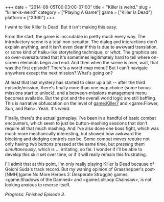 +++
date = "2014-08-05T00:03:00-07:00"
title = "Killer is weird."
slug = "killer-is-weird"
category = ["Playing A Game"]
game = ["Killer Is Dead"]
platform = ["X360"]
+++

I want to like Killer Is Dead.  But it isn't making this easy.

From the start, the game is inscrutable in pretty much every way.  The introductory scene is a total non-sequitor.  The dialog and interactions don't explain anything, and it isn't even clear if this is due to awkward translation, or some kind of haiku-like storytelling technique, or <i>what</i>.  The graphics are so over-oversaturated that it's sometimes legitimately hard to tell where on-screen elements begin and end.  And then when the scene is over, wait, that was the first episode?  There's a world-map menu?  But I can't navigate anywhere except the next mission?  What's going on?

At least that last mystery has started to clear up a bit -- after the third episode/mission, there's finally more than one map choice (some bonus missions start to unlock), and a between-missions management menu becomes available.  But the plot and the overall world logic are still baffling.  This is narrative obfuscation on the level of <game:Killer7> and <game:Flower, Sun, and Rain>.  Yeah.  It's <i>weird</i>.

Finally, there's the actual gameplay.  I've been in a handful of basic combat encounters, which seem to just be button-mashing sessions that don't require all that much mashing.  And I've also done one boss fight, which was much more mechanically interesting, but showed how awkward the blocking and dodging controls can be.  Some combat moves require not only having two buttons pressed at the same time, but <i>pressing</i> them <i>simultaneously</i>, which is ... irritating, so far.  I wonder if I'll be able to develop this skill set over time, or if it will really remain this frustrating.

I'll admit that at this point, I'm only really playing Killer Is Dead because of Goichi Suda's track record.  But my waning opinion of Grasshopper's post-[NMH](game:No More Heroes 2: Desperate Struggle) games, <game:Shadows of the Damned> and <game:Lollipop Chainsaw>, is not looking anxious to reverse itself.

<i>Progress: Finished Episode 3.</i>